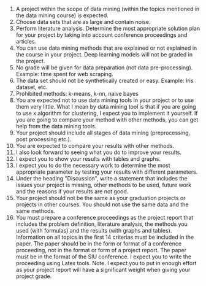 1. A project within the scope of data mining (within the topics mentioned in the data mining course) is expected.
2. Choose data sets that are as large and contain noise.
3. Perform literature analysis. Determine the most appropriate solution plan for your project by taking into account conference proceedings and articles.
4. You can use data mining methods that are explained or not explained in the course in your project. Deep learning models will not be graded in the project.
5. No grade will be given for data preparation (not data pre-processing). Example: time spent for web scraping.
6. The data set should not be synthetically created or easy. Example: Iris dataset, etc.
7. Prohibited methods: k-means, k-nn, naive bayes
8. You are expected not to use data mining tools in your project or to use them very little. What I mean by data mining tool is that if you are going to use x algorithm for clustering, I expect you to implement it yourself. If you are going to compare your method with other methods, you can get help from the data mining tools.
9. Your project should include all stages of data mining (preprocessing, post processing etc.).
10. You are expected to compare your results with other methods.
11. I also look forward to seeing what you do to improve your results.
12. I expect you to show your results with tables and graphs.
13. I expect you to do the necessary work to determine the most appropriate parameter by testing your results with different parameters.
14. Under the heading "Discussion", write a statement that includes the issues your project is missing, other methods to be used, future work and the reasons if your results are not good.
15. Your project should not be the same as your graduation projects or projects in other courses. You should not use the same data and the same methods.
16. You must prepare a conference proceedings  as the project report that includes the problem definition, literature analysis, the methods you used (with formulas) and the results (with graphs and tables). Information on all topics in the first 14 criterias must be included in the paper. The paper should be in the form or format of a conference proceeding, not in the format or form of a project report. The paper must be in the format of the SIU conference. I expect you to write the proceeding using Latex tools.
Note. I expect you to put in enough effort as your project report will have a significant weight when giving your project grade.